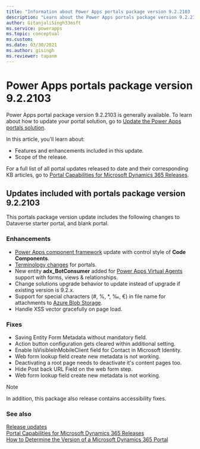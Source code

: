 ```yaml
---
title: "Information about Power Apps portals package version 9.2.2103 | MicrosoftDocs"
description: "Learn about the Power Apps portals package version 9.2.2103 and the changes."
author: GitanjaliSingh33msft
ms.service: powerapps
ms.topic: conceptual
ms.custom: 
ms.date: 03/30/2021
ms.author: gisingh
ms.reviewer: tapanm
---
```


# Power Apps portals package version 9.2.2103

Power Apps portal package version 9.2.2103 is generally available. To learn about how to update your portal solution, go to [Update the Power Apps portals solution](../admin/update-portal-solution.md).

In this article, you'll learn about:

- Features and enhancements included in this update.
- Scope of the release.

For a full list of all portal updates released to date and their corresponding KB articles, go to [Portal Capabilities for Microsoft Dynamics 365 Releases](https://support.microsoft.com/topic/portal-capabilities-for-microsoft-dynamics-365-releases-81f5fcc9-ef72-8b2e-5b4b-29e9840fb5c4).

## Updates included with portals package version 9.2.2103

This portals package version update includes the following changes to Dataverse starter portal, and blank portal.

### Enhancements

- [Power Apps component framework](../../../developer/component-framework/overview.md) update with control style of **Code Components**.
- [Terminology changes](../terminology-changes.md) for portals.
- New entity **adx_BotConsumer** added for [Power Apps Virtual Agents](/power-virtual-agents) support with forms, views & relationships.
- Change solutions upgrade behavior to update instead of upgrade if existing version is 9.2.x.
- Support for special characters (\#, %, \*, ‰, €) in file name for attachments to [Azure Blob Storage](../enable-azure-storage.md).
- Handle XSS vector gracefully on page load.

### Fixes

- Saving Entity Form Metadata without mandatory field.
- Action button configuration gets cleared within additional setting.
- Enable IsVisibleInMobileClient field for Contact in Microsoft Identity.
- Web form lookup field create new metadata is not working.
- Deactivating a root page needs to deactivate it's content pages too.
- Hide Post back URL Field on the web form step.
- Web form lookup field create new metadata is not working.

> [!NOTE]
> In addition, this package also release contains accessibility fixes.

### See also

[Release updates](../release-updates.md) <br>
[Portal Capabilities for Microsoft Dynamics 365 Releases](https://support.microsoft.com/topic/portal-capabilities-for-microsoft-dynamics-365-releases-81f5fcc9-ef72-8b2e-5b4b-29e9840fb5c4) <br>
[How to Determine the Version of a Microsoft Dynamics 365 Portal](https://support.microsoft.com/topic/how-to-determine-the-version-of-a-microsoft-dynamics-365-portal-d2400fdc-b1dd-597b-feab-87abc805325e)
